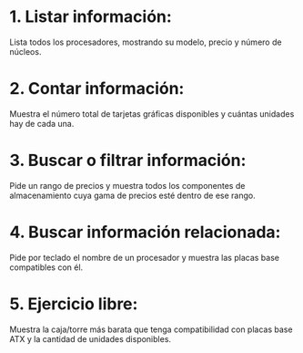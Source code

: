 # 1. Listar información:
Lista todos los procesadores, mostrando su modelo, precio y número de núcleos.

# 2. Contar información:
Muestra el número total de tarjetas gráficas disponibles y cuántas unidades hay de cada una.

# 3. Buscar o filtrar información:
Pide un rango de precios y muestra todos los componentes de almacenamiento cuya gama de precios esté dentro de ese rango.

# 4. Buscar información relacionada:
Pide por teclado el nombre de un procesador y muestra las placas base compatibles con él.

# 5. Ejercicio libre:
Muestra la caja/torre más barata que tenga compatibilidad con placas base ATX y la cantidad de unidades disponibles.
